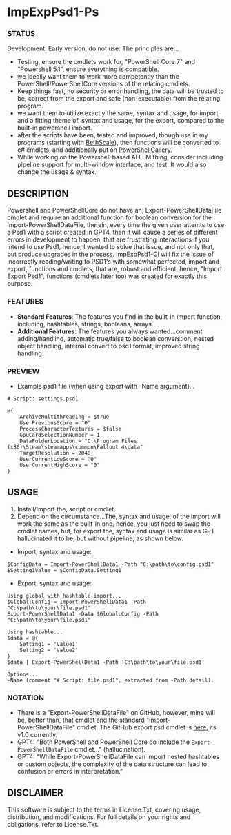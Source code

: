 # ImpExpPsd1-Ps

### STATUS
Development. Early version, do not use. The principles are...
- Testing, ensure the cmdlets work for, "PowerShell Core 7" and "Powershell 5.1", ensure everything is compatible.
- we ideally want them to work more competently than the PowerShell/PowerShellCore versions of the relating cmdlets.
- Keep things fast, no security or error handling, the data will be trusted to be, correct from the export and safe (non-executable) from the relating program.
- we want them to utilize exactly the same, syntax and usage, for import, and a fitting theme of, syntax and usage, for the export, compared to the built-in powershell import.
- after the scripts have been, tested and improved, though use in my programs (starting with [BethScale](https://github.com/wiseman-timelord/DdsBethScale-PsWhile)), then functions will be converted to c# cmdlets, and additionally put on [PowerShellGallery](https://www.powershellgallery.com/packages/). 
- While working on the Powershell based AI LLM thing, consider including pipeline support for multi-window interface, and test. It would also change the usage & syntax. 

## DESCRIPTION
Powershell and PowerShellCore do not have an, Export-PowerShellDataFile cmdlet and require an additional function for boolean conversion for the Import-PowerShellDataFile, therein, every time the given user attemts to use a Psd1 with a script created in GPT4, then it will cause a series of different errors in development to happen, that are frustrating interactions if you intend to use Psd1, hence, I wanted to solve that issue, and not only that, but produce upgrades in the process. ImpExpPsd1-Cl will fix the issue of incorrectly reading/writing to PSD1's with somewhat perfected, import and export, functions and cmdlets, that are, robust and efficient, hence, "Import Export Psd1", functions (cmdlets later too) was created for exactly this purpose.

### FEATURES
- **Standard Features**: The features you find in the built-in import function, including, hashtables, strings, booleans, arrays. 
- **Additional Features**: The features you always wanted...comment adding/handling, automatic true/false to boolean converstion, nested object handling, internal convert to psd1 format, improved string handling.

### PREVIEW
- Example psd1 file (when using export with -Name argument)...
```
# Script: settings.psd1

@{
    ArchiveMultithreading = $true
    UserPreviousScore = "0"
    ProcessCharacterTextures = $false
    GpuCardSelectionNumber = 1
    DataFolderLocation = "C:\Program Files (x86)\Steam\steamapps\common\Fallout 4\data"
    TargetResolution = 2048
    UserCurrentLowScore = "0"
    UserCurrentHighScore = "0"
}
```

## USAGE
1. Install/Import the, script or cmdlet. 
2. Depend on the circumstance...The, syntax and usage, of the import will work the same as the built-in one, hence, you just need to swap the cmdlet names, but, for export the, syntax and usage is similar as GPT hallucinated it to be, but without pipeline, as shown below.
- Import, syntax and usage:
```
$ConfigData = Import-PowerShellData1 -Path "C:\path\to\config.psd1"
$Setting1Value = $ConfigData.Setting1
```
- Export, syntax and usage:
```
Using global with hashtable import...
$Global:Config = Import-PowerShellData1 -Path "C:\path\to\your\file.psd1"
Export-PowerShellData1 -Data $Global:Config -Path "C:\path\to\your\file.psd1"

Using hashtable...
$data = @{
    Setting1 = 'Value1'
    Setting2 = 'Value2'
}
$data | Export-PowerShellData1 -Path 'C:\path\to\your\file.psd1'

Options...
-Name (comment "# Script: file.psd1", extracted from -Path detail).
```

### NOTATION
- There is a "Export-PowerShellDataFile" on GitHub, however, mine will be, better than, that cmdlet and the standard "Import-PowerShellDataFile" cmdlet. The GitHub export psd cmdlet is [here](https://github.com/rhubarb-geek-nz/PowerShellDataFile/), its v1.0 currently.
- GPT4: "Both PowerShell and PowerShell Core do include the `Export-PowerShellDataFile` cmdlet..." (hallucination).
- GPT4: "While Export-PowerShellDataFile can import nested hashtables or custom objects, the complexity of the data structure can lead to confusion or errors in interpretation."

## DISCLAIMER
This software is subject to the terms in License.Txt, covering usage, distribution, and modifications. For full details on your rights and obligations, refer to License.Txt.


